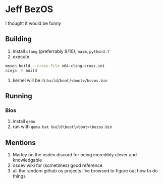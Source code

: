 # Jeff BezOS
I thought it would be funny

## Building
1. install `clang` (preferrably 9/10), `nasm`, `python3.7`
2. execute 
```sh
meson build --cross-file x64-clang-cross.ini
ninja -C build
```
1. kernel will be in `build/boot/<boot>/bezos.bin`

## Running

### Bios
1. install `qemu`
2. run with `qemu.bat build\boot\<boot>\bezos.bin`

## Mentions
1. Marley on the osdev discord for being incredibly clever and knowledgable 
2. osdev wiki for (sometimes) good reference
3. all the random github os projects i've browsed to figure out how to do things